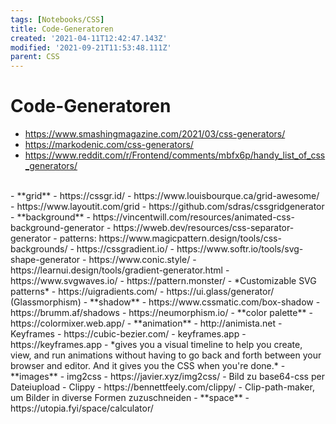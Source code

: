 ```yaml
---
tags: [Notebooks/CSS]
title: Code-Generatoren
created: '2021-04-11T12:42:47.143Z'
modified: '2021-09-21T11:53:48.111Z'
parent: CSS
---
```


# Code-Generatoren
- https://www.smashingmagazine.com/2021/03/css-generators/
- https://markodenic.com/css-generators/
- https://www.reddit.com/r/Frontend/comments/mbfx6p/handy_list_of_css_generators/
<br/>
- **grid**
  - https://cssgr.id/
  - https://www.louisbourque.ca/grid-awesome/
  - https://www.layoutit.com/grid
  - https://github.com/sdras/cssgridgenerator
- **background**
  - https://vincentwill.com/resources/animated-css-background-generator
  - https://wweb.dev/resources/css-separator-generator
  - patterns: https://www.magicpattern.design/tools/css-backgrounds/
  - https://cssgradient.io/
  - https://www.softr.io/tools/svg-shape-generator
  - https://www.conic.style/
  - https://learnui.design/tools/gradient-generator.html
  - https://www.svgwaves.io/
  - https://pattern.monster/
    - *Customizable SVG patterns*
  - https://uigradients.com/
  - https://ui.glass/generator/ (Glassmorphism)
- **shadow**
  - https://www.cssmatic.com/box-shadow
  - https://brumm.af/shadows
  - https://neumorphism.io/
- **color palette**
  - https://colormixer.web.app/
- **animation**
  - http://animista.net - Keyframes
  - https://cubic-bezier.com/
  - keyframes.app
    - https://keyframes.app
    - *gives you a visual timeline to help you create, view, and run animations without having to go back and forth between your browser and editor. And it gives you the CSS when you're done.*
- **images**
  - img2css
    - https://javier.xyz/img2css/
    - Bild zu base64-css per Dateiupload
  - Clippy
    - https://bennettfeely.com/clippy/
    - Clip-path-maker, um Bilder in diverse Formen zuzuschneiden
- **space**
  - https://utopia.fyi/space/calculator/
